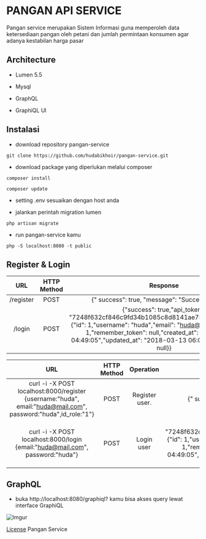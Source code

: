 # PANGAN API SERVICE

Pangan service merupakan Sistem Informasi guna memperoleh data ketersediaan pangan oleh petani dan jumlah permintaan konsumen agar adanya kestabilan harga pasar 

## Architecture

- Lumen 5.5

- Mysql

- GraphQL

- GraphiQL UI
## Instalasi

- download repository pangan-service

``git clone https://github.com/hudabikhoir/pangan-service.git``

- download package yang diperlukan melalui composer

``composer install`` 

``composer update``

- setting .env sesuaikan dengan host anda

- jalankan perintah migration lumen

``php artisan migrate``

- run pangan-service kamu

``php -S localhost:8080 -t public``

## Register & Login

| 		URL         | HTTP Method |               Response                |
|:-----------------:| :---------: |:--------------------------------------:|
| /register      |  POST 	      | {" success": true, "message": "Success register!"}   |
| /login      |  POST 	      | {"success": true,"api_token": "7248f632cf846c9fd34b1085c8d8141ae75f9680","message": {"id": 1,"username": "huda","email": "huda@mail.com","id_role": 1,"remember_token": null,"created_at": "2018-03-13 04:49:05","updated_at": "2018-03-13 06:09:37","deleted_at": null}}   |


| 		URL           | HTTP Method |               Operation                |                Response                   |
|:-----------------:| :---------: |:--------------------------------------:|:--------------------------------------:|
| curl -i -X POST localhost:8000/register {username:"huda", email:"huda@mail.com", password:"huda",id_role:"1"}    |  POST | Register user.   | {" success": true, "message": "Success register!"}   |
| curl -i -X POST localhost:8000/login {email:"huda@mail.com", password:"huda"}  |  POST | Login user | {"success": true,"api_token": "7248f632cf846c9fd34b1085c8d8141ae75f9680","message": {"id": 1,"username": "huda","email": "huda@mail.com","id_role": 1,"remember_token": null,"created_at": "2018-03-13 04:49:05","updated_at": "2018-03-13 06:09:37","deleted_at": null}}   |

## GraphQL

- buka http://localhost:8080/graphiql? kamu bisa akses query lewat interface GraphiQL 

![Imgur](https://i.imgur.com/UI7NXiI.gif)

[License](https://github.com/hudabikhoir/pangan-service/blob/master/LICENSE.md) Pangan Service